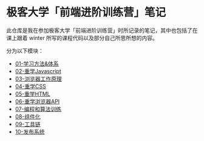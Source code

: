 # 极客大学「前端进阶训练营」笔记

此仓库是我在参加极客大学「前端进阶训练营」时所记录的笔记，其中也包括了在课上跟着 winter 所写的课程代码以及部分自己所思所想的内容。

分为以下模块：

- [01-学习方法&体系](./01-学习方法&体系)
- [02-重学Javascript](./02-重学Javascript)
- [03-浏览器工作原理](./03-浏览器工作原理)
- [04-重学CSS](./04-重学CSS)
- [05-重学HTML](./05-重学HTML)
- [06-重学浏览器API](./06-重学浏览器API)
- [07-编程和算法训练](./07-编程和算法训练)
- [08-组件化](./08-组件化)
- [09-工具链](./09-工具链)
- [10-发布系统](./10-发布系统)



